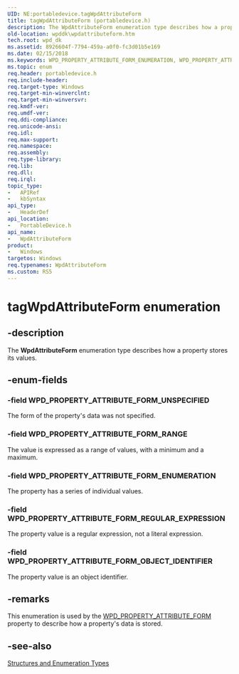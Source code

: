 ```yaml
---
UID: NE:portabledevice.tagWpdAttributeForm
title: tagWpdAttributeForm (portabledevice.h)
description: The WpdAttributeForm enumeration type describes how a property stores its values.
old-location: wpddk\wpdattributeform.htm
tech.root: wpd_dk
ms.assetid: 8926604f-7794-459a-a0f0-fc3d01b5e169
ms.date: 02/15/2018
ms.keywords: WPD_PROPERTY_ATTRIBUTE_FORM_ENUMERATION, WPD_PROPERTY_ATTRIBUTE_FORM_OBJECT_IDENTIFIER, WPD_PROPERTY_ATTRIBUTE_FORM_RANGE, WPD_PROPERTY_ATTRIBUTE_FORM_REGULAR_EXPRESSION, WPD_PROPERTY_ATTRIBUTE_FORM_UNSPECIFIED, WpdAttributeForm, WpdAttributeForm enumeration, enumeration, portabledevice/WPD_PROPERTY_ATTRIBUTE_FORM_ENUMERATION, portabledevice/WPD_PROPERTY_ATTRIBUTE_FORM_OBJECT_IDENTIFIER, portabledevice/WPD_PROPERTY_ATTRIBUTE_FORM_RANGE, portabledevice/WPD_PROPERTY_ATTRIBUTE_FORM_REGULAR_EXPRESSION, portabledevice/WPD_PROPERTY_ATTRIBUTE_FORM_UNSPECIFIED, portabledevice/WpdAttributeForm, tagWpdAttributeForm, wpddk.wpdattributeform
ms.topic: enum
req.header: portabledevice.h
req.include-header: 
req.target-type: Windows
req.target-min-winverclnt: 
req.target-min-winversvr: 
req.kmdf-ver: 
req.umdf-ver: 
req.ddi-compliance: 
req.unicode-ansi: 
req.idl: 
req.max-support: 
req.namespace: 
req.assembly: 
req.type-library: 
req.lib: 
req.dll: 
req.irql: 
topic_type:
-	APIRef
-	kbSyntax
api_type:
-	HeaderDef
api_location:
-	PortableDevice.h
api_name:
-	WpdAttributeForm
product:
-	Windows
targetos: Windows
req.typenames: WpdAttributeForm
ms.custom: RS5
---
```


# tagWpdAttributeForm enumeration


## -description



The <b>WpdAttributeForm</b> enumeration type describes how a property stores its values.




## -enum-fields




### -field WPD_PROPERTY_ATTRIBUTE_FORM_UNSPECIFIED

The form of the property's data was not specified.


### -field WPD_PROPERTY_ATTRIBUTE_FORM_RANGE

The value is expressed as a range of values, with a minimum and a maximum.


### -field WPD_PROPERTY_ATTRIBUTE_FORM_ENUMERATION

The property has a series of individual values.


### -field WPD_PROPERTY_ATTRIBUTE_FORM_REGULAR_EXPRESSION

The property value is a regular expression, not a literal expression.


### -field WPD_PROPERTY_ATTRIBUTE_FORM_OBJECT_IDENTIFIER

The property value is an object identifier.


## -remarks



This enumeration is used by the <a href="wpd_attributes.htm">WPD_PROPERTY_ATTRIBUTE_FORM</a> property to describe how a property's data is stored.




## -see-also




<a href="https://msdn.microsoft.com/library/windows/hardware/ff597672">Structures and Enumeration Types</a>
 

 

